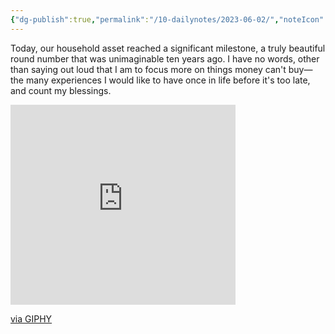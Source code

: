```yaml
---
{"dg-publish":true,"permalink":"/10-dailynotes/2023-06-02/","noteIcon":"2","created":"","updated":""}
---
```


Today, our household asset reached a significant milestone, a truly beautiful round number that was unimaginable ten years ago. I have no words, other than saying out loud that I am to focus more on things money can't buy—the many experiences I would like to have once in life before it's too late, and count my blessings.

<iframe src="https://giphy.com/embed/3oKIPuGIRtjn3vAaFW" width="360" height="320" frameBorder="0" class="giphy-embed" allowFullScreen></iframe><p><a href="https://giphy.com/gifs/3oKIPuGIRtjn3vAaFW">via GIPHY</a></p>
